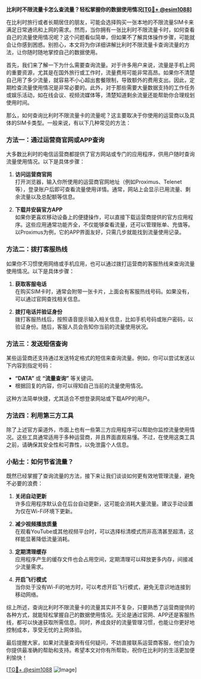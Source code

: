 **比利时不限流量卡怎么查流量？轻松掌握你的数据使用情况[[TG💪+ @esim1088](https://t.me/s/esim1088)]**

在比利时旅行或者长期居住的朋友，可能会选择购买一张本地的不限流量SIM卡来满足日常通讯和上网的需求。然而，当你拥有一张比利时不限流量卡时，如何查看自己的流量使用情况呢？这个问题看似简单，但如果不了解具体操作步骤，可能就会让你感到困惑。别担心，本文将为你详细讲解比利时不限流量卡查询流量的方法，让你随时随地掌控自己的数据使用。

首先，我们来了解一下为什么需要查询流量。对于许多用户来说，流量是手机上网的重要资源，尤其是在国外旅行或工作时，流量费用可能非常高昂。如果你不清楚自己用了多少流量，就容易不小心超出套餐限制，导致额外的费用支出。因此，定期检查流量使用情况是非常必要的。此外，对于那些需要大量数据支持的工作任务或娱乐活动，如在线会议、视频流媒体等，清楚知道剩余流量还能帮助你合理规划使用时间。

那么，如何查询比利时不限流量卡的流量呢？这主要取决于你使用的运营商以及具体的SIM卡类型。一般来说，有以下几种常见的方法：

### 方法一：通过运营商官网或APP查询

大多数比利时的电信运营商都提供了官方网站或专门的应用程序，供用户随时查询流量使用情况。以下是具体步骤：

1. **访问运营商官网**  
   打开浏览器，输入你所使用的运营商官网地址（例如Proximus、Telenet等），登录账户后即可查看流量使用详情。通常，网站上会显示已用流量、剩余流量以及总配额等信息。

2. **下载并安装官方APP**  
   如果你更喜欢移动设备上的便捷操作，可以直接下载运营商提供的官方应用程序。这些应用通常功能齐全，不仅能够查看流量，还可以管理账单、充值等。以Proximus为例，它的APP界面友好，只需几步就能找到流量使用记录。

### 方法二：拨打客服热线

如果你不习惯使用网络或手机应用，也可以通过拨打运营商的客服热线来查询流量使用情况。以下是具体步骤：

1. **获取客服电话**  
   在购买SIM卡时，通常会附带一张卡片，上面会有客服热线号码。如果没有，可以通过官网查找相关信息。

2. **拨打电话并验证身份**  
   拨打客服热线后，按照语音提示输入相关信息，比如手机号码或账户密码，以验证身份。随后，客服人员会告知你当前的流量使用状况。

### 方法三：发送短信查询

某些运营商还支持通过发送特定格式的短信来查询流量。例如，你可以尝试发送以下内容到指定号码：

- **“DATA”** 或 **“流量查询”** 等关键词。
- 根据回复的内容，你可以得知自己当前的流量使用情况。

这种方法简单快捷，尤其适合不想登录网站或下载APP的用户。

### 方法四：利用第三方工具

除了上述官方渠道外，市面上也有一些第三方应用程序可以帮助你监控流量使用情况。这些工具通常适用于多种运营商，并且界面直观易懂。不过，在使用这类工具之前，请确保其安全性和可靠性，以免泄露个人信息。

### 小贴士：如何节省流量？

既然已经掌握了查询流量的方法，接下来让我们谈谈如何更有效地管理流量，避免不必要的浪费：

1. **关闭自动更新**  
   许多应用程序默认会在后台自动更新，这可能会消耗大量流量。建议手动设置为仅在Wi-Fi环境下更新。

2. **减少视频播放质量**  
   在观看YouTube或其他视频平台时，可以选择标清模式而非高清甚至超清，这样能显著降低流量消耗。

3. **定期清理缓存**  
   应用程序产生的缓存文件也会占用空间，定期清理可以释放更多内存，间接减少流量需求。

4. **开启飞行模式**  
   当你处于没有Wi-Fi的地方时，可以考虑开启飞行模式，避免无意识地连接到移动网络。

综上所述，查询比利时不限流量卡的流量其实并不复杂，只要熟悉了运营商提供的各种方式，就能轻松掌握自己的数据使用情况。无论是通过官网、APP还是客服热线，都可以快速获取所需信息。同时，养成良好的流量管理习惯，也能让你更好地控制成本，享受无忧的上网体验。

最后提醒大家，如果对流量查询有任何疑问，不妨直接联系运营商客服，他们会为你提供最准确的帮助和支持。希望本文对你有所帮助，祝你在比利时的生活更加便利愉快！

[[TG💪+ @esim1088](https://t.me/s/esim1088) ![Image](https://i.postimg.cc/4NQfJmqS/Snipaste-2025-05-13-00-14-12.png)]